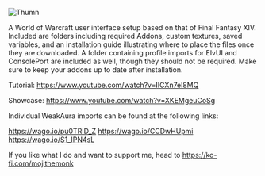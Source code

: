 ![Thumn](https://github.com/user-attachments/assets/3ddfae8b-3c78-4e9e-ab77-c37963329c34)

A World of Warcraft user interface setup based on that of Final Fantasy XIV. Included are folders including required Addons, custom textures, saved variables, and an installation guide illustrating where to place the files once they are downloaded. A folder containing profile imports for ElvUI and ConsolePort are included as well, though they should not be required. Make sure to keep your addons up to date after installation. 

Tutorial: https://www.youtube.com/watch?v=IICXn7el8MQ

Showcase: https://www.youtube.com/watch?v=XKEMgeuCoSg

Individual WeakAura imports can be found at the following links:

https://wago.io/pu0TRID_Z
https://wago.io/CCDwHUpmi
https://wago.io/S1_IPN4sL

If you like what I do and want to support me, head to https://ko-fi.com/mojithemonk
